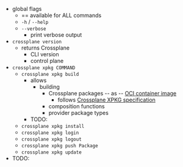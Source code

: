 * global flags
  * == available for ALL commands
  * `-h` / `--help`
  * `--verbose`
    * print verbose output
* `crossplane version`
  * returns Crossplane
    * CLI version
    * control plane
* `crossplane xpkg COMMAND`
  * `crossplane xpkg build`
    * allows
      * building 
        * Crossplane packages -- as -- [OCI container image](https://opencontainers.org)
          * follows [Crossplane XPKG specification](https://github.com/crossplane/crossplane/blob/master/contributing/specifications/xpkg.md)
        * composition functions
        * provider package types
    * TODO:
  * `crossplane xpkg install`
  * `crossplane xpkg login`
  * `crossplane xpkg logout`
  * `crossplane xpkg push Package`
  * `crossplane xpkg update`
* TODO: